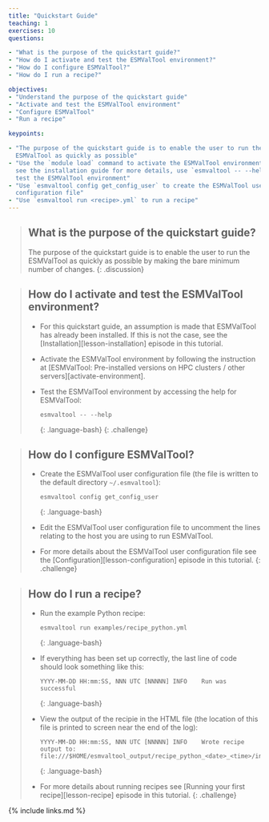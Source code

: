 ```yaml
---
title: "Quickstart Guide"
teaching: 1
exercises: 10
questions:

- "What is the purpose of the quickstart guide?"
- "How do I activate and test the ESMValTool environment?"
- "How do I configure ESMValTool?"
- "How do I run a recipe?"

objectives:
- "Understand the purpose of the quickstart guide"
- "Activate and test the ESMValTool environment"
- "Configure ESMValTool"
- "Run a recipe"

keypoints:

- "The purpose of the quickstart guide is to enable the user to run the 
  ESMValTool as quickly as possible"
- "Use the `module load` command to activate the ESMValTool environment, 
  see the installation guide for more details, use `esmvaltool -- --help` to 
  test the ESMValTool environment"
- "Use `esmvaltool config get_config_user` to create the ESMValTool user 
  configuration file"
- "Use `esmvaltool run <recipe>.yml` to run a recipe"
---
```

> ## What is the purpose of the quickstart guide?
>
> The purpose of the quickstart guide is to enable the user to run the 
> ESMValTool as quickly as possible by making the bare minimum number of 
> changes.
{: .discussion}

> ## How do I activate and test the ESMValTool environment?
>
> - For this quickstart guide, an assumption is made that ESMValTool has 
>   already been installed. If this is not the case, see the 
>   [Installation][lesson-installation] episode in this tutorial.
> 
> - Activate the ESMValTool environment by following the instruction at
>   [ESMValTool: Pre-installed versions on HPC clusters / other 
>   servers][activate-environment].
>
> - Test the ESMValTool environment by accessing the help for ESMValTool:
>
>     ~~~
>     esmvaltool -- --help
>     ~~~
>     {: .language-bash}
{: .challenge}

> ## How do I configure ESMValTool?
>
> - Create the ESMValTool user configuration file (the file is written to the 
>   default directory `~/.esmvaltool`):
>
>     ~~~
>     esmvaltool config get_config_user
>     ~~~
>     {: .language-bash}
> 
> - Edit the ESMValTool user configuration file to uncomment the lines relating
>   to the host you are using to run ESMValTool.
>
> - For more details about the ESMValTool user configuration file see the
>   [Configuration][lesson-configuration] episode in this tutorial.
{: .challenge}

> ## How do I run a recipe?
> 
> - Run the example Python recipe:
> 
>   ~~~
>   esmvaltool run examples/recipe_python.yml 
>   ~~~
>   {: .language-bash}
>
> - If everything has been set up correctly, the last line of code should look
>   something like this: 
>
>    ~~~
>    YYYY-MM-DD HH:mm:SS, NNN UTC [NNNNN] INFO    Run was successful
>    ~~~
>    {: .language-bash}
>
> - View the output of the recipie in the HTML file (the location of this file 
>   is printed to screen near the end of the log):
>
>   ~~~
>   YYYY-MM-DD HH:mm:SS, NNN UTC [NNNNN] INFO    Wrote recipe output to:
>   file:///$HOME/esmvaltool_output/recipe_python_<date>_<time>/index.html
>   ~~~
>   {: .language-bash}
>
> - For more details about running recipes see 
>   [Running your first recipe][lesson-recipe] episode in this tutorial.
{: .challenge}

{% include links.md %}